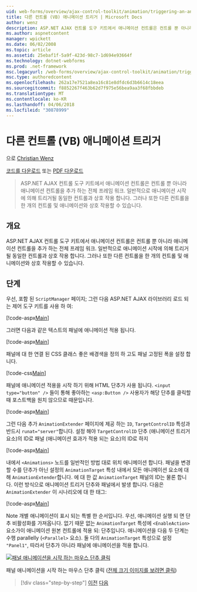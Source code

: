 ```yaml
---
uid: web-forms/overview/ajax-control-toolkit/animation/triggering-an-animation-in-another-control-vb
title: 다른 컨트롤 (VB) 애니메이션 트리거 | Microsoft Docs
author: wenz
description: ASP.NET AJAX 컨트롤 도구 키트에서 애니메이션 컨트롤은 컨트롤 뿐 아니라 애니메이션 컨트롤을 추가 하는 전체 프레임 워크. 일반적으로 시작는 중...
ms.author: aspnetcontent
manager: wpickett
ms.date: 06/02/2008
ms.topic: article
ms.assetid: 25ebaf1f-5a9f-423d-98c7-1d694e93664f
ms.technology: dotnet-webforms
ms.prod: .net-framework
msc.legacyurl: /web-forms/overview/ajax-control-toolkit/animation/triggering-an-animation-in-another-control-vb
msc.type: authoredcontent
ms.openlocfilehash: 262a17e7521a8ea16c81e8dfdc6d3b6614c18eea
ms.sourcegitcommit: f8852267f463b62d7f975e56bea9aa3f68fbbdeb
ms.translationtype: MT
ms.contentlocale: ko-KR
ms.lasthandoff: 04/06/2018
ms.locfileid: "30878999"
---
```

<a name="triggering-an-animation-in-another-control-vb"></a>다른 컨트롤 (VB) 애니메이션 트리거
====================
으로 [Christian Wenz](https://github.com/wenz)

[코드를 다운로드](http://download.microsoft.com/download/f/9/a/f9a26acd-8df4-4484-8a18-199e4598f411/Animation8.vb.zip) 또는 [PDF 다운로드](http://download.microsoft.com/download/6/7/1/6718d452-ff89-4d3f-a90e-c74ec2d636a3/animation8VB.pdf)

> ASP.NET AJAX 컨트롤 도구 키트에서 애니메이션 컨트롤은 컨트롤 뿐 아니라 애니메이션 컨트롤을 추가 하는 전체 프레임 워크. 일반적으로 애니메이션 시작에 의해 트리거될 동일한 컨트롤과 상호 작용 합니다. 그러나 또한 다른 컨트롤을 한 개의 컨트롤 및 애니메이션와 상호 작용할 수 있습니다.


## <a name="overview"></a>개요

ASP.NET AJAX 컨트롤 도구 키트에서 애니메이션 컨트롤은 컨트롤 뿐 아니라 애니메이션 컨트롤을 추가 하는 전체 프레임 워크. 일반적으로 애니메이션 시작에 의해 트리거될 동일한 컨트롤과 상호 작용 합니다. 그러나 또한 다른 컨트롤을 한 개의 컨트롤 및 애니메이션와 상호 작용할 수 있습니다.

## <a name="steps"></a>단계

우선, 포함 된 `ScriptManager` 페이지; 그런 다음 ASP.NET AJAX 라이브러리 로드 되는 제어 도구 키트를 사용 하 여:

[!code-aspx[Main](triggering-an-animation-in-another-control-vb/samples/sample1.aspx)]

그러면 다음과 같은 텍스트의 패널에 애니메이션 적용 됩니다.

[!code-aspx[Main](triggering-an-animation-in-another-control-vb/samples/sample2.aspx)]

패널에 대 한 연결 된 CSS 클래스 좋은 배경색을 정의 하 고도 패널 고정된 폭을 설정 합니다.

[!code-css[Main](triggering-an-animation-in-another-control-vb/samples/sample3.css)]

패널에 애니메이션 적용을 시작 하기 위해 HTML 단추가 사용 됩니다. `<input type="button" />` 들이 통해 좋아하는 `<asp:Button />` 사용자가 해당 단추를 클릭할 때 포스트백을 원치 않으므로 때문입니다.

[!code-aspx[Main](triggering-an-animation-in-another-control-vb/samples/sample4.aspx)]

그런 다음 추가 `AnimationExtender` 페이지에 제공 하는 `ID`, `TargetControlID` 특성과 반드시 `runat="server"`합니다. 설정 해야 `TargetControlID` 단추 (애니메이션 트리거 요소)의 ID로 패널 (애니메이션 효과가 적용 되는 요소)의 ID로 하지

[!code-aspx[Main](triggering-an-animation-in-another-control-vb/samples/sample5.aspx)]

내에서 `<Animations>` 노드를 일반적인 방법 대로 위치 애니메이션 합니다. 패널을 변경할 수를 단추가 아닌 설정의 `AnimationTarget` 특성 내에서 모든 애니메이션 요소에 대해 `AnimationExtender`합니다. 에 대 한 값 `AnimationTarget` 패널의 ID는 물론 합니다. 이런 방식으로 애니메이션 트리거 단추와 패널에서 발생 합니다. 다음은 `AnimationExtender` 이 시나리오에 대 한 태그:

[!code-aspx[Main](triggering-an-animation-in-another-control-vb/samples/sample6.aspx)]

Note 개별 애니메이션이 표시 되는 특별 한 순서입니다. 우선, 애니메이션 실행 되 면 단추 비활성화를 가져옵니다. 없기 때문 없는 `AnimationTarget` 특성에 `<EnableAction>` 요소가이 애니메이션 원본 컨트롤에 적용 되: 단추입니다. 애니메이션을 다음 두 단계는 수행 parallelly (`<Parallel>` 요소). 둘 다의 `AnimationTarget` 특성으로 설정 `"Panel1"`, 따라서 단추가 아니라 패널에 애니메이션을 적용 합니다.


[![패널 애니메이션을 시작 하는 마우스 단추 클릭](triggering-an-animation-in-another-control-vb/_static/image2.png)](triggering-an-animation-in-another-control-vb/_static/image1.png)

패널 애니메이션을 시작 하는 마우스 단추 클릭 ([전체 크기 이미지를 보려면 클릭](triggering-an-animation-in-another-control-vb/_static/image3.png))

> [!div class="step-by-step"]
> [이전](disabling-actions-during-animation-vb.md)
> [다음](modifying-animations-from-the-server-side-vb.md)
